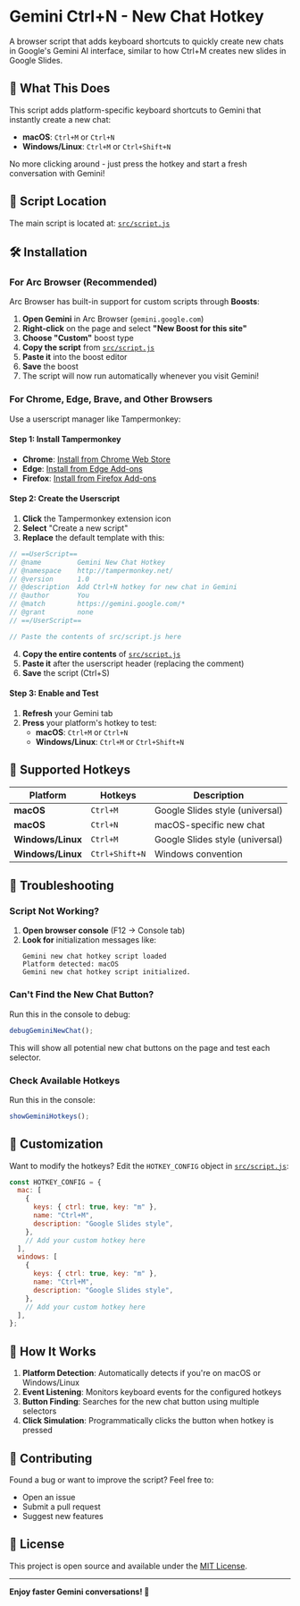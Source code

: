 # Gemini Ctrl+N - New Chat Hotkey

A browser script that adds keyboard shortcuts to quickly create new chats in Google's Gemini AI interface, similar to how Ctrl+M creates new slides in Google Slides.

## 🚀 What This Does

This script adds platform-specific keyboard shortcuts to Gemini that instantly create a new chat:

- **macOS**: `Ctrl+M` or `Ctrl+N`
- **Windows/Linux**: `Ctrl+M` or `Ctrl+Shift+N`

No more clicking around - just press the hotkey and start a fresh conversation with Gemini!

## 📁 Script Location

The main script is located at: [`src/script.js`](src/script.js)

## 🛠️ Installation

### For Arc Browser (Recommended)

Arc Browser has built-in support for custom scripts through **Boosts**:

1. **Open Gemini** in Arc Browser (`gemini.google.com`)
2. **Right-click** on the page and select **"New Boost for this site"**
3. **Choose "Custom"** boost type
4. **Copy the script** from [`src/script.js`](src/script.js)
5. **Paste it** into the boost editor
6. **Save** the boost
7. The script will now run automatically whenever you visit Gemini!

### For Chrome, Edge, Brave, and Other Browsers

Use a userscript manager like Tampermonkey:

#### Step 1: Install Tampermonkey

- **Chrome**: [Install from Chrome Web Store](https://chrome.google.com/webstore/detail/tampermonkey/dhdgffkkebhmkfjojejmpbldmpobfkfo)
- **Edge**: [Install from Edge Add-ons](https://microsoftedge.microsoft.com/addons/detail/tampermonkey/iikmkjmpaadaobahmlepeloendndfphd)
- **Firefox**: [Install from Firefox Add-ons](https://addons.mozilla.org/en-US/firefox/addon/tampermonkey/)

#### Step 2: Create the Userscript

1. **Click** the Tampermonkey extension icon
2. **Select** "Create a new script"
3. **Replace** the default template with this:

```javascript
// ==UserScript==
// @name         Gemini New Chat Hotkey
// @namespace    http://tampermonkey.net/
// @version      1.0
// @description  Add Ctrl+N hotkey for new chat in Gemini
// @author       You
// @match        https://gemini.google.com/*
// @grant        none
// ==/UserScript==

// Paste the contents of src/script.js here
```

4. **Copy the entire contents** of [`src/script.js`](src/script.js)
5. **Paste it** after the userscript header (replacing the comment)
6. **Save** the script (Ctrl+S)

#### Step 3: Enable and Test

1. **Refresh** your Gemini tab
2. **Press** your platform's hotkey to test:
   - **macOS**: `Ctrl+M` or `Ctrl+N`
   - **Windows/Linux**: `Ctrl+M` or `Ctrl+Shift+N`

## 🎯 Supported Hotkeys

| Platform          | Hotkeys        | Description                     |
| ----------------- | -------------- | ------------------------------- |
| **macOS**         | `Ctrl+M`       | Google Slides style (universal) |
| **macOS**         | `Ctrl+N`       | macOS-specific new chat         |
| **Windows/Linux** | `Ctrl+M`       | Google Slides style (universal) |
| **Windows/Linux** | `Ctrl+Shift+N` | Windows convention              |

## 🐛 Troubleshooting

### Script Not Working?

1. **Open browser console** (F12 → Console tab)
2. **Look for** initialization messages like:
   ```
   Gemini new chat hotkey script loaded
   Platform detected: macOS
   Gemini new chat hotkey script initialized.
   ```

### Can't Find the New Chat Button?

Run this in the console to debug:

```javascript
debugGeminiNewChat();
```

This will show all potential new chat buttons on the page and test each selector.

### Check Available Hotkeys

Run this in the console:

```javascript
showGeminiHotkeys();
```

## 🔧 Customization

Want to modify the hotkeys? Edit the `HOTKEY_CONFIG` object in [`src/script.js`](src/script.js):

```javascript
const HOTKEY_CONFIG = {
  mac: [
    {
      keys: { ctrl: true, key: "m" },
      name: "Ctrl+M",
      description: "Google Slides style",
    },
    // Add your custom hotkey here
  ],
  windows: [
    {
      keys: { ctrl: true, key: "m" },
      name: "Ctrl+M",
      description: "Google Slides style",
    },
    // Add your custom hotkey here
  ],
};
```

## 📝 How It Works

1. **Platform Detection**: Automatically detects if you're on macOS or Windows/Linux
2. **Event Listening**: Monitors keyboard events for the configured hotkeys
3. **Button Finding**: Searches for the new chat button using multiple selectors
4. **Click Simulation**: Programmatically clicks the button when hotkey is pressed

## 🤝 Contributing

Found a bug or want to improve the script? Feel free to:

- Open an issue
- Submit a pull request
- Suggest new features

## 📄 License

This project is open source and available under the [MIT License](LICENSE).

---

**Enjoy faster Gemini conversations! 🚀**
